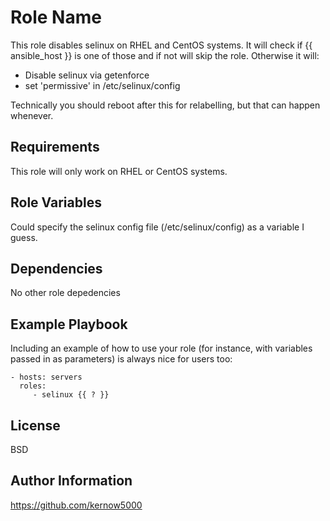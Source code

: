 Role Name
=========

This role disables selinux on RHEL and CentOS systems. 
It will check if {{ ansible_host }} is one of those and if not will skip the role. 
Otherwise it will: 
  * Disable selinux via getenforce
  * set 'permissive' in /etc/selinux/config

Technically you should reboot after this for relabelling, but that can happen whenever.

Requirements
------------

This role will only work on RHEL or CentOS systems. 

Role Variables
--------------

Could specify the selinux config file (/etc/selinux/config) as a variable I guess.

Dependencies
------------

No other role depedencies 

Example Playbook
----------------

Including an example of how to use your role (for instance, with variables passed in as parameters) is always nice for users too:

    - hosts: servers
      roles:
         - selinux {{ ? }}

License
-------

BSD

Author Information
------------------

https://github.com/kernow5000
